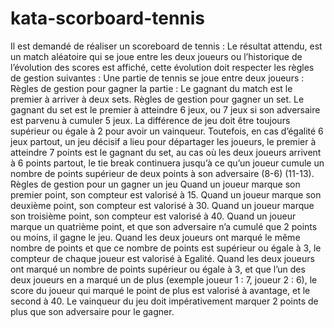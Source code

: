 # kata-scorboard-tennis
Il est demandé de réaliser un scoreboard de tennis :
Le résultat attendu, est un match aléatoire qui se joue entre les deux joueurs ou l’historique de l’évolution
des scores est affiché, cette évolution doit respecter les règles de gestion suivantes :
Une partie de tennis se joue entre deux joueurs :
Règles de gestion pour gagner la partie :
Le gagnant du match est le premier à arriver à deux sets.
Règles de gestion pour gagner un set.
Le gagnant du set est le premier à atteindre 6 jeux, ou 7 jeux si son adversaire est parvenu à cumuler 5
jeux.
La différence de jeu doit être toujours supérieur ou égale à 2 pour avoir un vainqueur.
Toutefois, en cas d’égalité 6 jeux partout, un jeu décisif a lieu pour départager les joueurs, le premier à
atteindre 7 points est le gagnant du set, au cas où les deux joueurs arrivent à 6 points partout, le tie break
continuera jusqu’à ce qu’un joueur cumule un nombre de points supérieur de deux points à son adversaire
(8-6) (11-13).
Règles de gestion pour un gagner un jeu
Quand un joueur marque son premier point, son compteur est valorisé à 15.
Quand un joueur marque son deuxième point, son compteur est valorisé à 30.
Quand un joueur marque son troisième point, son compteur est valorisé à 40.
Quand un joueur marque un quatrième point, et que son adversaire n’a cumulé que 2 points ou moins, il
gagne le jeu.
Quand les deux joueurs ont marqué le même nombre de points et que ce nombre de points est supérieur
ou égale à 3, le compteur de chaque joueur est valorisé à Egalité.
Quand les deux joueurs ont marqué un nombre de points supérieur ou égale à 3, et que l’un des deux
joueurs en a marqué un de plus (exemple joueur 1 : 7, joueur 2 : 6), le score du joueur qui marqué le point
de plus est valorisé à avantage, et le second à 40.
Le vainqueur du jeu doit impérativement marquer 2 points de plus que son adversaire pour le gagner.

